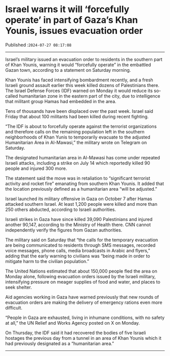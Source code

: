 # Israel warns it will ‘forcefully operate’ in part of Gaza’s Khan Younis, issues evacuation order

Published :`2024-07-27 08:17:08`

---

Israel’s military issued an evacuation order to residents in the southern part of Khan Younis, warning it would “forcefully operate” in the embattled Gazan town, according to a statement on Saturday morning.

Khan Younis has faced intensifying bombardment recently, and a fresh Israeli ground assault earlier this week killed dozens of Palestinians there. The Israel Defense Forces (IDF) warned on Monday it would reduce its so-called humanitarian zone in the eastern part of the city, due to intelligence that militant group Hamas had embedded in the area.

Tens of thousands have been displaced over the past week. Israel said Friday that about 100 militants had been killed during recent fighting.

“The IDF is about to forcefully operate against the terrorist organizations and therefore calls on the remaining population left in the southern neighborhoods of Khan Yunis to temporarily evacuate to the adjusted Humanitarian Area in Al-Mawasi,” the military wrote on Telegram on Saturday.

The designated humanitarian area in Al-Mawasi has come under repeated Israeli attacks, including a strike on July 14 which reportedly killed 90 people and injured 300 more.

The statement said the move was in retaliation to “significant terrorist activity and rocket fire” emanating from southern Khan Younis. It added that the location previously defined as a humanitarian area “will be adjusted.”

Israel launched its military offensive in Gaza on October 7 after Hamas attacked southern Israel. At least 1,200 people were killed and more than 250 others abducted, according to Israeli authorities.

Israeli strikes in Gaza have since killed 39,090 Palestinians and injured another 90,147, according to the Ministry of Health there. CNN cannot independently verify the figures from Gazan authorities.

The military said on Saturday that “the calls for the temporary evacuation are being communicated to residents through SMS messages, recorded voice messages, phone calls, media broadcasts in Arabic and flyers,” adding that the early warning to civilians was “being made in order to mitigate harm to the civilian population.”

The United Nations estimated that about 150,000 people fled the area on Monday alone, following evacuation orders issued by the Israeli military, intensifying pressure on meager supplies of food and water, and places to seek shelter.

Aid agencies working in Gaza have warned previously that new rounds of evacuation orders are making the delivery of emergency rations even more difficult.

“People in Gaza are exhausted, living in inhumane conditions, with no safety at all,” the UN Relief and Works Agency posted on X on Monday.

On Thursday, the IDF said it had recovered the bodies of five Israeli hostages the previous day from a tunnel in an area of Khan Younis which it had previously designated as a “humanitarian area.”

---

